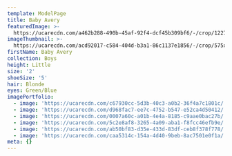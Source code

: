 ```yaml
---
template: ModelPage
title: Baby Avery
featuredImage: >-
  https://ucarecdn.com/a462b288-490b-45af-92f4-dcf45b309bf6/-/crop/1227x681/0,0/-/preview/
imageThumbnail: >-
  https://ucarecdn.com/acd92017-c584-404d-b3a1-86c1137e1856/-/crop/575x618/173,0/-/preview/
firstName: Baby Avery
collection: Boys
height: Little
size: '2'
shoeSize: '5'
hair: Blonde
eyes: Green/Blue
imagePortfolio:
  - image: 'https://ucarecdn.com/c67930cc-5d3b-40c3-a0b2-36f4a7c1801c/'
  - image: 'https://ucarecdn.com/d968fac7-ee7c-4752-b547-e52ca4d50412/'
  - image: 'https://ucarecdn.com/0007a60c-a01b-4e4a-8185-c9aae0bac27b/'
  - image: 'https://ucarecdn.com/5c2e8af8-3265-4a09-aba1-f8fcc46efb9e/'
  - image: 'https://ucarecdn.com/ab50bf83-d35e-433d-83df-ceb8f378f778/'
  - image: 'https://ucarecdn.com/caa5314c-154a-4d40-9beb-8ac7501e0f1a/'
meta: {}
---
```


